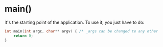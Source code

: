 # main()
It's the starting point of the application.
To use it, you just have to do:
```cpp
int main(int argc, char** argv) { /* _args can be changed to any other name :D */
    return 0;
}
```
